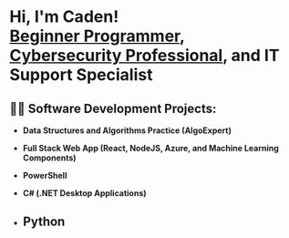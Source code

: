 <h1>Hi, I'm Caden! <br/><a href="https://github.com/porkknox">Beginner Programmer</a>, <a href="https://www.linkedin.com/in/caden-williamson">Cybersecurity Professional</a>, and IT Support Specialist

<h2>👨‍💻 Software Development Projects:</h2>

- <b>Data Structures and Algorithms Practice (AlgoExpert)</b>
<!-- EXAMPLE
- [Praciting DS & Algos in Python](https://github.com/joshmadakor1/Algorithms-Practice)
-->
- <b>Full Stack Web App (React, NodeJS, Azure, and Machine Learning Components)</b>

- <b>PowerShell</b>

- <b>C# (.NET Desktop Applications)</b>

- <b>Python</b>
  -


<!--
<h2> 🤳 Connect with me:</h2>

[<img align="left" alt="CadenWilliamson | YouTube" width="22px" src="url" />][youtube]
[<img align="left" alt="CadenWilliamson | Twitter" width="22px" src="url" />][twitter]
[<img align="left" alt="CadenWilliamson | LinkedIn" width="22px" src="url" />][linkedin]
[<img align="left" alt="CadenWilliamson | Instagram" width="22px" src="url" />][instagram]

[twitter]: 
[youtube]: 
[instagram]: 
[linkedin]: 
-->